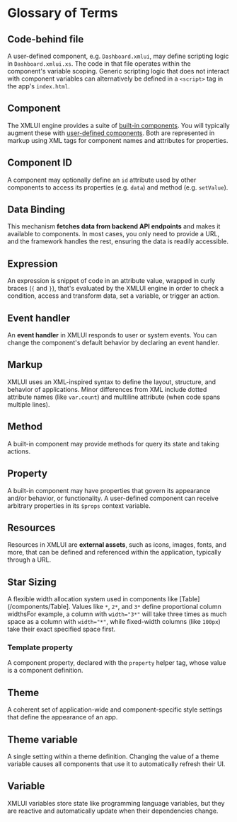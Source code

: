 # Glossary of Terms

## Code-behind file

A user-defined component, e.g. `Dashboard.xmlui`, may define scripting logic in `Dashboard.xmlui.xs`. The code in that file operates within the component's variable scoping. Generic scripting logic that does not interact with component variables can alternatively be defined in a `<script>` tag in the app's `index.html`.

## Component

The XMLUI engine provides a suite of [built-in components](/components/_overview). You will typically augment these with [user-defined components](/components-intro). Both are represented in markup using XML tags for component names and attributes for properties.

## Component ID

A component may optionally define an `id` attribute used by other components to access its properties (e.g. `data`) and method (e.g. `setValue`).

## Data Binding

This mechanism **fetches data from backend API endpoints** and makes it available to components. In most cases, you only need to provide a URL, and the framework handles the rest, ensuring the data is readily accessible.

## Expression

An expression is snippet of code in an attribute value, wrapped in curly braces (`{` and `}`), that's evaluated by the XMLUI engine in order to check a condition, access and transform data, set a variable, or trigger an action.

## Event handler

An **event handler** in XMLUI responds to user or system events. You can change the component's default behavior by declaring an event handler.

## Markup

XMLUI uses an XML-inspired syntax to define the layout, structure, and behavior of applications. Minor differences from XML include dotted attribute names (like `var.count`) and multiline attribute (when code spans multiple lines).

## Method

A built-in component may provide methods for query its state and taking actions.

## Property

A built-in component may have properties that govern its appearance and/or behavior, or functionality. A user-defined component can receive arbitrary properties in its `$props` context variable.

## Resources

Resources in XMLUI are **external assets**, such as icons, images, fonts, and more, that can be defined and referenced within the application, typically through a URL.

## Star Sizing

A flexible width allocation system used in components like [Table](/components/Table]. Values like `*`, `2*`, and `3*` define proportional column widthsFor example, a column with `width="3*"` will take three times as much space as a column with `width="*"`, while fixed-width columns (like `100px`) take their exact specified space first.

### Template property

A component property, declared with the `property` helper tag, whose value is a component definition.

## Theme

A coherent set of application-wide and component-specific style settings that define the appearance of an app.

## Theme variable

A single setting within a theme definition. Changing the value of a theme variable causes all components that use it to automatically refresh their UI.

## Variable

XMLUI variables store state like programming language variables, but they are reactive and automatically update when their dependencies change.



